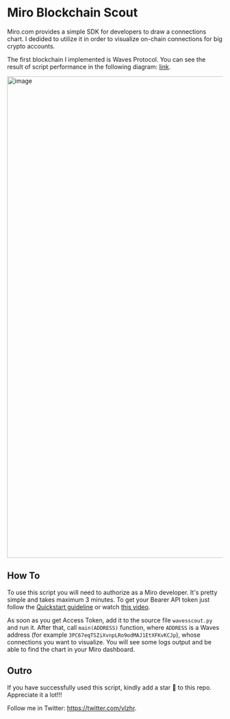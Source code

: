 # Miro Blockchain Scout

Miro.com provides a simple SDK for developers to draw a connections chart. I dedided to utilize it in order to visualize on-chain connections for big crypto accounts. 

The first blockchain I implemented is Waves Protocol. You can see the result of script performance in the following diagram: [link](https://miro.com/app/board/uXjVMPtu_EE=/?share_link_id=106189705140).

<img width="1124" alt="image" src="https://user-images.githubusercontent.com/22869641/234046286-064c9905-31da-4fe5-a07a-b7b1c0695468.png">

## How To

To use this script you will need to authorize as a Miro developer. It's pretty simple and takes maximum 3 minutes. To get your Bearer API token just follow the [Quickstart guideline](https://developers.miro.com/docs/rest-api-build-your-first-hello-world-app) or watch [this video](https://youtu.be/MEXNEy5HDSw).

As soon as you get Access Token, add it to the source file `wavesscout.py` and run it. After that, call `main(ADDRESS)` function, where `ADDRESS` is a Waves address (for example `3PC67eqTSZiXvnpLRo9odMAJ1EtXFKvKCJp`), whose connections you want to visualize. You will see some logs output and be able to find the chart in your Miro dashboard. 

## Outro

If you have successfully used this script, kindly add a star 🌟 to this repo. Appreciate it a lot!!!

Follow me in Twitter: https://twitter.com/vlzhr.

